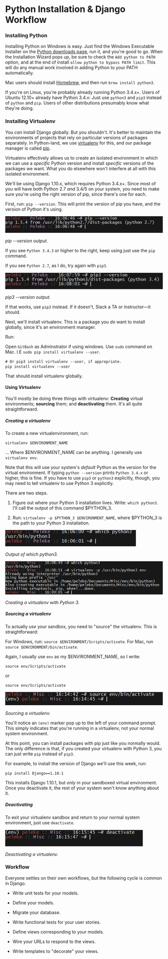 # Python Installation & Django Workflow

### Installing Python

Installing Python on Windows is easy. Just find the Windows Executable Installer on the [Python downloads page](https://www.python.org/downloads/release/python-352/), run it, and you're good to go. When the Installation Wizard pops up, be sure to check the `Add python to PATH` option, and at the end of install `allow python to bypass PATH limit`. This will do any manual work involved in adding Python to your PATH automatically.


Mac users should install [Homebrew](http://brew.sh), and then run `brew install python3`.

If you're on Linux, you're probably already running Python 3.4.x+. Users of Ubuntu 12.10+ already have Python 3.4.x: Just use `python3` and `pip3` instead of `python` and `pip`. Users of other distributions presumably know what they're doing.

### Installing Virtualenv

You _can_ install Django globally. But you shouldn't. It's better to maintain the environments of projects that rely on particular versions of packages separately. In Python-land, we use [virtualenv](http://docs.python-guide.org/en/latest/dev/virtualenvs/) for this, and our package manager is called [pip](https://pypi.python.org/pypi/pip).

Virtualenv effectively allows us to create an isolated environment in which we can use a _specific_ Python version and install _specific_ versions of the packages we want. What you do elsewhere won't interfere at all with this isolated environment.

We'll be using Django 1.10.x, which requires Python 3.4.x+. Since most of you will have both Python 2.7 _and_ 3.4/5 on your system, you need to make sure you're using the right version of pip, since there's one for each.

First, run: `pip --version`. This will print the version of pip you have, and the version of Python it's using.

![pip --version output.](../Images/0-pip-version.png)

_pip --version output._

If you see `Python 3.4.3` or higher to the right, keep using just use the `pip` command. 

If you see `Python 2.7`, as I do, try again with `pip3`.

![pip3 --version output.](../Images/0-pip3-version.png)

_pip3 --version output._

If that works, use `pip3` instead. If it doesn't, Slack a TA or instructor—it should.

Next, we'll install virtualenv. This is a package you _do_ want to install globally, since it's an environment manager. 

Run:

Open `GitBash` as Adminstrator if using windows. Use `sudo` command on Mac. I.E `sudo pip install virtualenv --user`.

```
# Or pip3 install virtualenv --user, if appropriate.
pip install virtualenv --user
```

That should install virtualenv globally.

#### Using Virtualenv

You'll mostly be doing three things with virtualenv: **Creating** virtual environments; **sourcing** them; and **deactivating** them. It's all quite straightforward.

##### Creating a virtualenv

To create a new virtualenvironment, run:

```
virtualenv $ENVIRONMENT_NAME
```

... Where $ENVIRONMENT_NAME can be anything. I generally use `virtualenv env`.

Note that this will use your system's _default_ Python as the version for the virtual environment. If typing `python --version` prints `Python 3.4.x` or higher, this is fine. If you have to use `pip3` or `python3` explicitly, though, you may need to tell virtualenv to use Python 3 explicitly.

There are two steps.

1. Figure out where your Python 3 installation lives. Write: `which python3`. I'll call the output of this command $PYTHON_3.

2. Run: `virtualenv -p $PYTHON_3 $ENVIRONMENT_NAME`, where $PYTHON_3 is the path to your Python 3 installation.

![Output of which python3.](../Images/0-which-output.png)

_Output of which python3._

![Creating a virtualenv with Python 3.](../Images/0-virtualenv-py3.png)

_Creating a virtualenv with Python 3._

##### Sourcing a virtualenv

To actually _use_ your sandbox, you need to "source" the virtualenv. This is straightforward:

For Windows, run:
`source $ENVIRONMENT/Scripts/activate`.
For Mac, run
`source $ENVIRONMENT/bin/activate`.

Again, I usually use `env` as my $ENVIRONMENT_NAME, so I write: 

```
source env/Scripts/activate
```

or

```
source env/Scripts/activate
```

![Sourcing a virtualenv.](../Images/0-sourcing-env.png)

_Sourcing a virtualenv._

You'll notice an `(env)` marker pop up to the left of your command prompt. This simply indicates that you're running in a virtualenv, not your normal system environment.

At this point, you can install packages with pip just like you normally would. The only difference is that, if you created your virtualenv with Python 3, you can just write `pip` instead of `pip3`.

For example, to install the version of Django we'll use this week, run: 

```
pip install Django==1.10.1
```

This installs Django 1.10.1, but _only_ in your sandboxed virtual environment. Once you deactivate it, the rest of your system won't know anything about it.

##### Deactivating

To exit your virtualenv sandbox and return to your normal system environment, just use `deactivate`.

![Deactivating a virtualenv.](../Images/0-deactivating.png)

_Deactivating a virtualenv._

### Workflow

Everyone settles on their own workflows, but the following cycle is common in Django.

* Write unit tests for your models.

* Define your models.

* Migrate your database.

* Write functional tests for your user stories.

* Define views corresponding to your models.

* Wire your URLs to respond to the views.

* Write templates to "decorate" your views.
